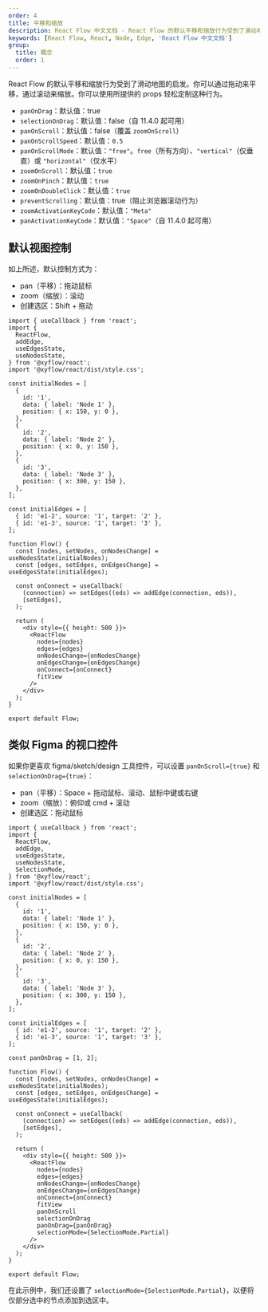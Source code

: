 ```yaml
---
order: 4
title: 平移和缩放
description: React Flow 中文文档 - React Flow 的默认平移和缩放行为受到了滑动地图的启发。你可以通过拖动来平移，通过滚动来缩放。你可以使用所提供的 props 轻松定制这种行为。
keywords: [React Flow, React, Node, Edge, 'React Flow 中文文档']
group:
  title: 概念
  order: 1
---
```


React Flow 的默认平移和缩放行为受到了滑动地图的启发。你可以通过拖动来平移，通过滚动来缩放。你可以使用所提供的 props 轻松定制这种行为。

- `panOnDrag`：默认值：true
- `selectionOnDrag`：默认值：false（自 11.4.0 起可用）
- `panOnScroll`：默认值：false（覆盖 `zoomOnScroll`）
- `panOnScrollSpeed`：默认值：`0.5`
- `panOnScrollMode`：默认值：`"free"`。`free`（所有方向）、`"vertical"`（仅垂直）或 `"horizontal"`（仅水平）
- `zoomOnScroll`：默认值：`true`
- `zoomOnPinch`：默认值：`true`
- `zoomOnDoubleClick`：默认值：`true`
- `preventScrolling`：默认值：true（阻止浏览器滚动行为）
- `zoomActivationKeyCode`：默认值：`"Meta"`
- `panActivationKeyCode`：默认值：`"Space"`（自 11.4.0 起可用）

## 默认视图控制

如上所述，默认控制方式为：

- pan（平移）：拖动鼠标
- zoom（缩放）：滚动
- 创建选区：Shift + 拖动

```tsx
import { useCallback } from 'react';
import {
  ReactFlow,
  addEdge,
  useEdgesState,
  useNodesState,
} from '@xyflow/react';
import '@xyflow/react/dist/style.css';

const initialNodes = [
  {
    id: '1',
    data: { label: 'Node 1' },
    position: { x: 150, y: 0 },
  },
  {
    id: '2',
    data: { label: 'Node 2' },
    position: { x: 0, y: 150 },
  },
  {
    id: '3',
    data: { label: 'Node 3' },
    position: { x: 300, y: 150 },
  },
];

const initialEdges = [
  { id: 'e1-2', source: '1', target: '2' },
  { id: 'e1-3', source: '1', target: '3' },
];

function Flow() {
  const [nodes, setNodes, onNodesChange] = useNodesState(initialNodes);
  const [edges, setEdges, onEdgesChange] = useEdgesState(initialEdges);

  const onConnect = useCallback(
    (connection) => setEdges((eds) => addEdge(connection, eds)),
    [setEdges],
  );

  return (
    <div style={{ height: 500 }}>
      <ReactFlow
        nodes={nodes}
        edges={edges}
        onNodesChange={onNodesChange}
        onEdgesChange={onEdgesChange}
        onConnect={onConnect}
        fitView
      />
    </div>
  );
}

export default Flow;
```

## 类似 Figma 的视口控件

如果你更喜欢 figma/sketch/design 工具控件，可以设置 `panOnScroll={true}` 和 `selectionOnDrag={true}`：

- pan（平移）：Space + 拖动鼠标、滚动、鼠标中键或右键
- zoom（缩放）：俯仰或 cmd + 滚动
- 创建选区：拖动鼠标

```tsx
import { useCallback } from 'react';
import {
  ReactFlow,
  addEdge,
  useEdgesState,
  useNodesState,
  SelectionMode,
} from '@xyflow/react';
import '@xyflow/react/dist/style.css';

const initialNodes = [
  {
    id: '1',
    data: { label: 'Node 1' },
    position: { x: 150, y: 0 },
  },
  {
    id: '2',
    data: { label: 'Node 2' },
    position: { x: 0, y: 150 },
  },
  {
    id: '3',
    data: { label: 'Node 3' },
    position: { x: 300, y: 150 },
  },
];

const initialEdges = [
  { id: 'e1-2', source: '1', target: '2' },
  { id: 'e1-3', source: '1', target: '3' },
];

const panOnDrag = [1, 2];

function Flow() {
  const [nodes, setNodes, onNodesChange] = useNodesState(initialNodes);
  const [edges, setEdges, onEdgesChange] = useEdgesState(initialEdges);

  const onConnect = useCallback(
    (connection) => setEdges((eds) => addEdge(connection, eds)),
    [setEdges],
  );

  return (
    <div style={{ height: 500 }}>
      <ReactFlow
        nodes={nodes}
        edges={edges}
        onNodesChange={onNodesChange}
        onEdgesChange={onEdgesChange}
        onConnect={onConnect}
        fitView
        panOnScroll
        selectionOnDrag
        panOnDrag={panOnDrag}
        selectionMode={SelectionMode.Partial}
      />
    </div>
  );
}

export default Flow;
```

在此示例中，我们还设置了 `selectionMode={SelectionMode.Partial}`，以便将仅部分选中的节点添加到选区中。
